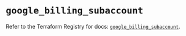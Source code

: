 # `google_billing_subaccount`

Refer to the Terraform Registry for docs: [`google_billing_subaccount`](https://registry.terraform.io/providers/hashicorp/google/5.15.0/docs/resources/billing_subaccount).
